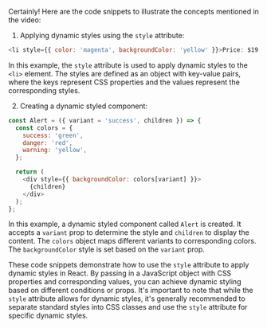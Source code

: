 Certainly! Here are the code snippets to illustrate the concepts mentioned in the video:

1. Applying dynamic styles using the `style` attribute:
```javascript
<li style={{ color: 'magenta', backgroundColor: 'yellow' }}>Price: $19.99</li>
```
In this example, the `style` attribute is used to apply dynamic styles to the `<li>` element. The styles are defined as an object with key-value pairs, where the keys represent CSS properties and the values represent the corresponding styles.

2. Creating a dynamic styled component:
```javascript
const Alert = ({ variant = 'success', children }) => {
  const colors = {
    success: 'green',
    danger: 'red',
    warning: 'yellow',
  };

  return (
    <div style={{ backgroundColor: colors[variant] }}>
      {children}
    </div>
  );
};
```
In this example, a dynamic styled component called `Alert` is created. It accepts a `variant` prop to determine the style and `children` to display the content. The `colors` object maps different variants to corresponding colors. The `backgroundColor` style is set based on the `variant` prop.

These code snippets demonstrate how to use the `style` attribute to apply dynamic styles in React. By passing in a JavaScript object with CSS properties and corresponding values, you can achieve dynamic styling based on different conditions or props. It's important to note that while the `style` attribute allows for dynamic styles, it's generally recommended to separate standard styles into CSS classes and use the `style` attribute for specific dynamic styles.